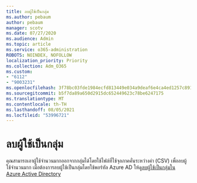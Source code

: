 ```yaml
---
title: ลบผู้ใช้เป็นกลุ่ม
ms.author: pebaum
author: pebaum
manager: scotv
ms.date: 07/27/2020
ms.audience: Admin
ms.topic: article
ms.service: o365-administration
ROBOTS: NOINDEX, NOFOLLOW
localization_priority: Priority
ms.collection: Adm_O365
ms.custom:
- "6112"
- "9003231"
ms.openlocfilehash: 3f78bc03fde1984ecfd813449e034a9deaf6e4ca4ed1257c89137590e5e55f3c
ms.sourcegitcommit: b5f7da89a650d2915dc652449623c78be6247175
ms.translationtype: MT
ms.contentlocale: th-TH
ms.lasthandoff: 08/05/2021
ms.locfileid: "53996721"
---
```

# <a name="bulk-delete-user"></a>ลบผู้ใช้เป็นกลุ่ม

คุณสามารถเอาผู้ใช้จํานวนมากออกจากกลุ่มได้โดยใช้ไฟล์ที่ใช้จุลภาคคั่นระหว่างค่า (CSV) เพื่อลบผู้ใช้จํานวนมาก เมื่อต้องการลบผู้ใช้เป็นกลุ่มโดยใช้พอร์ทัล Azure AD ให้ดู[ลบผู้ใช้เป็นกลุ่มใน Azure Active Directory](https://docs.microsoft.com/azure/active-directory/users-groups-roles/users-bulk-delete)